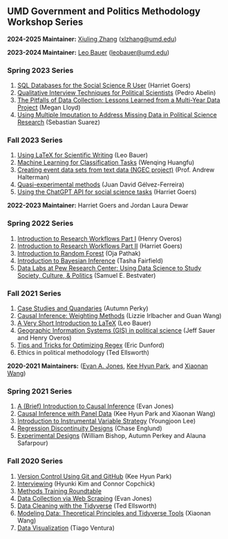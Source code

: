 ## UMD Government and Politics Methodology Workshop Series

__2024-2025 Maintainer:__ [Xiuling Zhang]() (xlzhang@umd.edu)




__2023-2024 Maintainer:__ [Leo Bauer](https://leo-bauer.com/) (leobauer@umd.edu)
### Spring 2023 Series
1. [SQL Databases for the Social Science R User](https://github.com/gsa-gvpt/gvpt-methods/tree/master/sqlforsocialsciences) (Harriet Goers)
2. [Qualitative Interview Techniques for Political Scientists](https://github.com/gsa-gvpt/gvpt-methods/tree/master/interviews_new) (Pedro Abelin)
3. [The Pitfalls of Data Collection: Lessons Learned from a Multi-Year Data Project](https://github.com/gsa-gvpt/gvpt-methods/tree/master/datacollection) (Megan Lloyd)
4. [Using Multiple Imputation to Address Missing Data in Political Science Research](https://github.com/gsa-gvpt/gvpt-methods/tree/master/multipleimputation) (Sebastian Suarez)
  
### Fall 2023 Series
1. [Using LaTeX for Scientific Writing](https://github.com/gsa-gvpt/gvpt-methods/tree/master/introLaTeX) (Leo Bauer)
2. [Machine Learning for Classification Tasks](https://github.com/gsa-gvpt/gvpt-methods/tree/master/knnclassification) (Wenqing Huangfu)
3. [Creating event data sets from text data (NGEC project)](https://github.com/gsa-gvpt/gvpt-methods/tree/master/eventdata) (Prof. Andrew Halterman)
4. [Quasi-experimental methods](https://github.com/gsa-gvpt/gvpt-methods/tree/master/quasiexperiments) (Juan David Gélvez-Ferreira)
5. [Using the ChatGPT API for social science tasks](https://github.com/gsa-gvpt/gvpt-methods/tree/master/usinggpt) (Harriet Goers)

__2022-2023 Maintainer:__  Harriet Goers and Jordan Laura Dewar 
### Spring 2022 Series
1. [Introduction to Research Workflows Part I](https://github.com/gsa-gvpt/gvpt-methods/tree/master/workflow1) (Henry Overos)
2. [Introduction to Research Workflows Part II](https://github.com/gsa-gvpt/gvpt-methods/tree/master/workflow2) (Harriet Goers)
3. [Introduction to Random Forest](https://github.com/gsa-gvpt/gvpt-methods/tree/master/randomforest) (Oja Pathak)
4. [Introduction to Bayesian Inference](https://github.com/gsa-gvpt/gvpt-methods/tree/master/bayesianinference) (Tasha Fairfield)
5. [Data Labs at Pew Research Center: Using Data Science to Study Society, Culture, & Politics](https://github.com/gsa-gvpt/gvpt-methods/tree/master/pew) (Samuel E. Bestvater)

### Fall 2021 Series
1. [Case Studies and Quandaries](https://github.com/gsa-gvpt/gvpt-methods/tree/master/casestudies) (Autumn Perky)
2. [Causal Inference: Weighting Methods](https://github.com/gsa-gvpt/gvpt-methods/tree/master/weighting) (Lizzie Irlbacher and Guan Wang)
3. [A Very Short Introduction to LaTeX](https://github.com/gsa-gvpt/gvpt-methods/tree/master/introLaTeX) (Leo Bauer)
4. [Geographic Information Systems (GIS) in political science](https://github.com/gsa-gvpt/gvpt-methods/tree/master/introgis) (Jeff Sauer and Henry Overos)
5. [Tips and Tricks for Optimizing Regex](https://github.com/gsa-gvpt/gvpt-methods/tree/master/regex) (Eric Dunford)
6. Ethics in political methodology (Ted Ellsworth)

__2020-2021 Maintainers:__ ([Evan A. Jones](https://github.com/EandrewJones), [Kee Hyun Park](https://github.com/keehyunpark), and [Xiaonan Wang](https://github.com/Xiaonan21))

### Spring 2021 Series

1. [A (Brief) Introduction to Causal Inference](https://github.com/gsa-gvpt/gvpt-methods/tree/master/CI_intro) (Evan Jones)
2. [Causal Inference with Panel Data](https://github.com/gsa-gvpt/gvpt-methods/tree/master/paneldata) (Kee Hyun Park and Xiaonan Wang)
3. [Introduction to Instrumental Variable Strategy](https://github.com/gsa-gvpt/gvpt-methods/tree/master/instrumentalvariables) (Youngjoon Lee)
4. [Regression Discontinuity Designs](https://github.com/gsa-gvpt/gvpt-methods/tree/master/regressiondiscontinuity) (Chase Englund)
5. [Experimental Designs](https://github.com/gsa-gvpt/gvpt-methods/tree/master/experiments) (William Bishop, Autumn Perkey and Alauna Safarpour)

### Fall 2020 Series

1. [Version Control Using Git and GitHub](https://github.com/EandrewJones/gvpt-methods/tree/master/versioncontrol) (Kee Hyun Park)
2. [Interviewing](https://github.com/gsa-gvpt/gvpt-methods/tree/master/interviews/) (Hyunki Kim and Connor Copchick)
3. [Methods Training Roundtable](https://github.com/gsa-gvpt/gvpt-methods/tree/master/roundtable/)
4. [Data Collection via Web Scraping](https://github.com/gsa-gvpt/gvpt-methods/tree/master/webscraping) (Evan Jones)
5. [Data Cleaning with the Tidyverse](https://github.com/gsa-gvpt/gvpt-methods/tree/master/datacleaning) (Ted Ellsworth)
6. [Modeling Data: Theoretical Principles and Tidyverse Tools](https://github.com/gsa-gvpt/gvpt-methods/tree/master/modeling) (Xiaonan Wang)
7. [Data Visualization](https://github.com/gsa-gvpt/gvpt-methods/tree/master/datavisualization) (Tiago Ventura)
